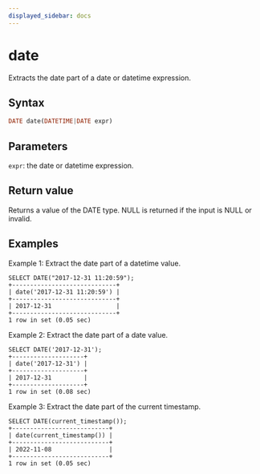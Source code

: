 ```yaml
---
displayed_sidebar: docs
---
```


# date



Extracts the date part of a date or datetime expression.

## Syntax

```Haskell
DATE date(DATETIME|DATE expr)
```

## Parameters

`expr`: the date or datetime expression.

## Return value

Returns a value of the DATE type. NULL is returned if the input is NULL or invalid.

## Examples

Example 1: Extract the date part of a datetime value.

```plaintext
SELECT DATE("2017-12-31 11:20:59");
+-----------------------------+
| date('2017-12-31 11:20:59') |
+-----------------------------+
| 2017-12-31                  |
+-----------------------------+
1 row in set (0.05 sec)
```

Example 2: Extract the date part of a date value.

```plaintext
SELECT DATE('2017-12-31');
+--------------------+
| date('2017-12-31') |
+--------------------+
| 2017-12-31         |
+--------------------+
1 row in set (0.08 sec)
```

Example 3: Extract the date part of the current timestamp.

```plaintext
SELECT DATE(current_timestamp());
+---------------------------+
| date(current_timestamp()) |
+---------------------------+
| 2022-11-08                |
+---------------------------+
1 row in set (0.05 sec)
```